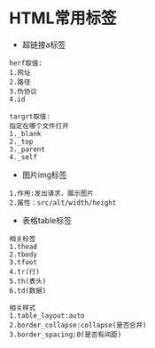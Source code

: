 # HTML常用标签
* 超链接a标签
```
herf取值:
1.网址
2.路径
3.伪协议
4.id
```
```
targrt取值:
指定在哪个文件打开
1._blank
2._top
3._parent
4._self
```
* 图片img标签
```
1.作用:发出请求，展示图片
2.属性：src/alt/width/height
```
* 表格table标签
```
相关标签
1.thead
2.tbody
3.tfoot
4.tr(行)
5.th(表头)
6.td(数据)
```
```
相关样式
1.table_layout:auto
2.border_collapse:collapse(是否合并)
3.border_spacing:0(是否有间距)
```






